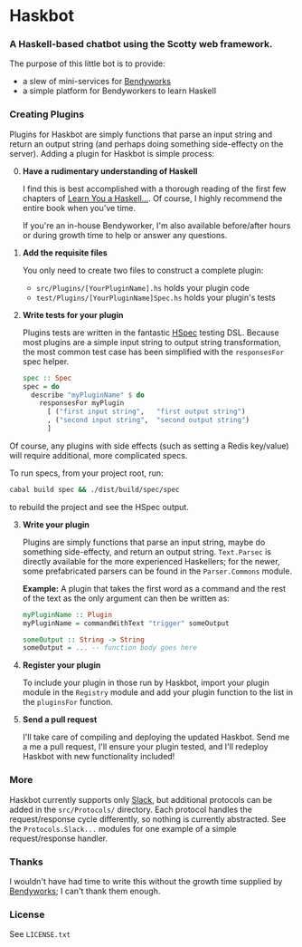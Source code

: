 # Haskbot

### A Haskell-based chatbot using the Scotty web framework.

The purpose of this little bot is to provide:

- a slew of mini-services for [Bendyworks](http://bendyworks.com/)
- a simple platform for Bendyworkers to learn Haskell

### Creating Plugins

Plugins for Haskbot are simply functions that parse an input string and return
an output string (and perhaps doing something side-effecty on the server).
Adding a plugin for Haskbot is simple process:

0. **Have a rudimentary understanding of Haskell**

   I find this is best accomplished with a thorough reading of the first few
   chapters of [Learn You a Haskell...](http://learnyouahaskell.com). Of
   course, I highly recommend the entire book when you've time.

   If you're an in-house Bendyworker, I'm also available before/after hours or
   during growth time to help or answer any questions.

1. **Add the requisite files**

   You only need to create two files to construct a complete plugin:
   - `src/Plugins/[YourPluginName].hs` holds your plugin code
   - `test/Plugins/[YourPluginName]Spec.hs` holds your plugin's tests

2. **Write tests for your plugin**

   Plugins tests are written in the fantastic [HSpec](http://hspec.github.io/)
   testing DSL. Because most plugins are a simple input string to output
   string transformation, the most common test case has been simplified
   with the `responsesFor` spec helper.
   ```haskell
   spec :: Spec
   spec = do
     describe "myPluginName" $ do
       responsesFor myPlugin
         [ ("first input string",   "first output string")
         , ("second input string",  "second output string")
         ]
   ```
  Of course, any plugins with side effects (such as setting a Redis key/value)
  will require additional, more complicated specs.

  To run specs, from your project root, run:
  ```sh
  cabal build spec && ./dist/build/spec/spec
  ```
  to rebuild the project and see the HSpec output.

3. **Write your plugin**

   Plugins are simply functions that parse an input string, maybe do something
   side-effecty, and return an output string. `Text.Parsec` is directly
   available for the more experienced Haskellers; for the newer, some
   prefabricated parsers can be found in the `Parser.Commons` module.

   **Example:** A plugin that takes the first word as a command and the rest of
   the text as the only argument can then be written as:
   ```haskell
   myPluginName :: Plugin
   myPluginName = commandWithText "trigger" someOutput

   someOutput :: String -> String
   someOutput = ... -- function body goes here
   ```

4. **Register your plugin**

   To include your plugin in those run by Haskbot, import your plugin module in
   the `Registry` module and add your plugin function to the list in the
   `pluginsFor` function.

5. **Send a pull request**

   I'll take care of compiling and deploying the updated Haskbot. Send me a
   me a pull request, I'll ensure your plugin tested, and I'll redeploy
   Haskbot with new functionality included!

### More

Haskbot currently supports only [Slack](https://api.slack.com/), but
additional protocols can be added in the `src/Protocols/` directory. Each
protocol handles the request/response cycle differently, so nothing is
currently abstracted. See the `Protocols.Slack...` modules for one example of
a simple request/response handler.

### Thanks

I wouldn't have had time to write this without the growth time supplied by
[Bendyworks](http://bendyworks.com/); I can't thank them enough.

### License

See `LICENSE.txt`
